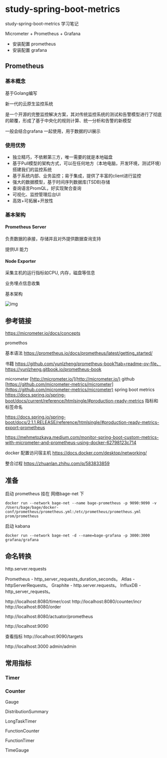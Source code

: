 # study-spring-boot-metrics #
study-spring-boot-metrics 学习笔记

Micrometer + Prometheus + Grafana

- 安装配置 prometheus
- 安装配置 grafana



## Prometheus

### 基本概念

基于Golang编写

新一代的云原生监控系统

是一个开源的完整监控解决方案，其对传统监控系统的测试和告警模型进行了彻底的颠覆，形成了基于中央化的规则计算、统一分析和告警的新模型

一般会结合grafana 一起使用，用于数据的UI展示 

### 使用优势

- 独立精巧，不依赖第三方，唯一需要的就是本地磁盘
- 基于Pull模型的架构方式，可以在任何地方（本地电脑，开发环境，测试环境）搭建我们的监控系统
- 基于系统内部、业务监控；易于集成，提供了丰富的client进行监控
- 强大的数据模型，基于时间序列数据库(TSDB)存储
- 查询语言PromQL，好实现聚合查询
- 可视化、监控管理后台UI
- 高效+可拓展+开放性



### 基本架构

#### Prometheus Server

负责数据的承接，存储并且对外提供数据查询支持

提供UI 能力

#### Node Exporter

采集主机的运行指标如CPU, 内存，磁盘等信息

业务埋点信息收集



基本架构

![img](https://yunlzheng.gitbook.io/~gitbook/image?url=https%3A%2F%2F2416223964-files.gitbook.io%2F%7E%2Ffiles%2Fv0%2Fb%2Fgitbook-legacy-files%2Fo%2Fassets%252F-LBdoxo9EmQ0bJP2BuUi%252F-LPS8BVjkRvEjV8HmbBi%252F-LPS8D1gM9qp1zu_wp8y%252Fprometheus_architecture.png%3Fgeneration%3D1540234733609534%26alt%3Dmedia&width=768&dpr=4&quality=100&sign=7865ba4f75c266c01cbb2e9f5a2fd65050587962dbee1a76b77432b55f23600c)



## 参考链接 ##

https://micrometer.io/docs/concepts

promethos 

基本语法 https://prometheus.io/docs/prometheus/latest/getting_started/

书籍 https://github.com/yunlzheng/prometheus-book?tab=readme-ov-file、 https://yunlzheng.gitbook.io/prometheus-book



micrometer [http://micrometer.io/](http://micrometer.io/)
github [https://github.com/micrometer-metrics/micrometer](https://github.com/micrometer-metrics/micrometer)
spring boot metrics https://docs.spring.io/spring-boot/docs/current/reference/htmlsingle/#production-ready-metrics
指标和标签命名

https://docs.spring.io/spring-boot/docs/2.1.1.RELEASE/reference/htmlsingle/#production-ready-metrics-export-prometheus

https://mehmetozkaya.medium.com/monitor-spring-boot-custom-metrics-with-micrometer-and-prometheus-using-docker-62798123c714

docker 配置访问宿主机 
https://docs.docker.com/desktop/networking/

整合过程
https://zhuanlan.zhihu.com/p/583833859

## 准备
启动 prometheus 挂在 网络bage-net 下  

```
docker run --network bage-net --name bage-prometheus -p 9090:9090 -v /Users/bage/bage/docker-conf/prometheus/prometheus.yml:/etc/prometheus/prometheus.yml prom/prometheus
```

启动 kabana

```
docker run --network bage-net -d --name=bage-grafana -p 3000:3000 grafana/grafana

```

## 命名转换

http.server.requests

Prometheus - http_server_requests_duration_seconds。
Atlas - httpServerRequests。
Graphite - http.server.requests。
InfluxDB - http_server_requests。

http://localhost:8080/timer/cost
http://localhost:8080/counter/incr
http://localhost:8080/order

http://localhost:8080/actuator/prometheus


http://localhost:9090

查看指标
http://localhost:9090/targets


http://localhost:3000
admin/admin

## 常用指标 ##

### Timer ###


### Counter ###

Gauge

DistributionSummary

LongTaskTimer

FunctionCounter

FunctionTimer

TimeGauge